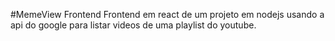 #MemeView Frontend
Frontend em react de um projeto em nodejs usando a api do google para listar videos de uma playlist do youtube.
